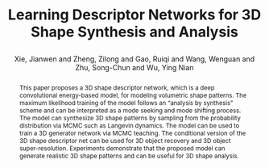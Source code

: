 ---
layout: pub
type: inproceedings
key: 3ddescriptornet
title: >
    Learning Descriptor Networks for 3D Shape Synthesis and Analysis
author: Xie, Jianwen and Zheng, Zilong and Gao, Ruiqi and Wang, Wenguan and Zhu, Song-Chun and Wu, Ying Nian
equalauthor: Xie, Jianwen and Zheng, Zilong
website: http://www.stat.ucla.edu/~jxie/3DDescriptorNet/3DDescriptorNet.html
arxiv: 1804.00586
abbr: CVPR'18
award: Oral
img: 3DDescriptorNet/3ddescriptor.png
code: https://github.com/jianwen-xie/3DDescriptorNet
# booktitle: Proceedings of the IEEE conference on computer vision and pattern recognition (CVPR)
booktitle: CVPR
year: 2018
selected: true
abstract: >
    This paper proposes a 3D shape descriptor network, which is a deep convolutional energy-based model, for modeling volumetric shape patterns. The maximum likelihood training of the model follows an “analysis by synthesis” scheme and can be interpreted as a mode seeking and mode shifting process. The model can synthesize 3D shape patterns by sampling from the probability distribution via MCMC such as Langevin dynamics. The model can be used to train a 3D generator network via MCMC teaching. The conditional version of the 3D shape descriptor net can be used for 3D object recovery and 3D object super-resolution. Experiments demonstrate that the proposed model can generate realistic 3D shape patterns and can be useful for 3D shape analysis.
bibtex: >
    @inproceedings{xie2018learning,
        title={Learning Descriptor Networks for 3D Shape Synthesis and Analysis},
        author={Xie, Jianwen and Zheng, Zilong and Gao, Ruiqi and Wang, Wenguan and Zhu, Song-Chun and Wu, Ying Nian},
        booktitle={Proceedings of the IEEE conference on computer vision and pattern recognition (CVPR)},
        pages={8629--8638},
        year={2018}
    }
---